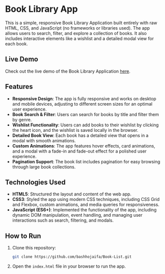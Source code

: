 # Book Library App

This is a simple, responsive Book Library Application built entirely with raw HTML, CSS, and JavaScript (no frameworks or libraries used). The app allows users to search, filter, and explore a collection of books. It also includes interactive elements like a wishlist and a detailed modal view for each book.

## Live Demo

Check out the live demo of the Book Library Application [here](https://bashhojaifa.github.io/Book-List/).

## Features

- **Responsive Design**: The app is fully responsive and works on desktop and mobile devices, adjusting to different screen sizes for an optimal user experience.
- **Book Search & Filter**: Users can search for books by title and filter them by genre.
- **Wishlist Functionality**: Users can add books to their wishlist by clicking the heart icon, and the wishlist is saved locally in the browser.
- **Detailed Book View**: Each book has a detailed view that opens in a modal with smooth animations.
- **Custom Animations**: The app features hover effects, card animations, and a modal with a fade-in and fade-out effect for a polished user experience.
- **Pagination Support**: The book list includes pagination for easy browsing through large book collections.

## Technologies Used

- **HTML5**: Structured the layout and content of the web app.
- **CSS3**: Styled the app using modern CSS techniques, including CSS Grid and Flexbox, custom animations, and media queries for responsiveness.
- **JavaScript (ES6+)**: Implemented the functionality of the app, including dynamic DOM manipulation, event handling, and managing user interactions such as search, filtering, and modals.

## How to Run

1. Clone this repository:
   ```sh
   git clone https://github.com/bashhojaifa/Book-List.git
   ```
2. Open the `index.html` file in your browser to run the app.
